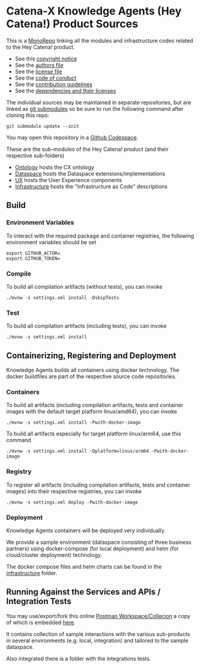 # Catena-X Knowledge Agents (Hey Catena!) Product Sources

This is a [MonoRepo](https://en.wikipedia.org/wiki/Monorepo) linking all the modules and infrastructure codes related to the Hey Catena! product.

* See this [copyright notice](COPYRIGHT.md)
* See the [authors file](AUTHORS.md)
* See the [license file](LICENSE.md)
* See the [code of conduct](CODE_OF_CONDUCT.md)
* See the [contribution guidelines](CONTRIBUTING.md)
* See the [dependencies and their licenses](DEPENDENCIES.md)

The individual sources may be maintained in separate repositories, but are linked as [git submodules](https://git-scm.com/book/en/v2/Git-Tools-Submodules) 
so be sure to run the following command after cloning this repo:

```console
git submodule update --init
```

You may open this repository in a [Github Codespace](https://github.com/features/codespaces).

These are the sub-modules of the Hey Catena! product (and their respective sub-folders)

- [Ontology](ontology/README.md) hosts the CX ontology
- [Dataspace](dataspace/README.md) hosts the Dataspace extensions/implementations
- [UX](ux/README.md) hosts the User Experience components
- [Infrastructure](infrastructure/README.md) hosts the "Infrastructure as Code" descriptions

## Build

### Environment Variables

To interact with the required package and container registries, the following environment variables should be set

```console
export GITHUB_ACTOR=
export GITHUB_TOKEN=
```

### Compile

To build all compilation artifacts (without tests), you can invoke

```console
./mvnw -s settings.xml install -DskipTests
```

### Test

To build all compilation artifacts (including tests), you can invoke

```console
./mvnw -s settings.xml install
```

## Containerizing, Registering and Deployment

Knowledge Agents builds all containers using docker technology. The docker buildfiles are part of the respective source code repositories.

### Containers

To build all artifacts (including compilation artifacts, tests and container images with the default target platform linux/amd64), you can invoke

```console
./mvnw -s settings.xml install -Pwith-docker-image
```

To build all artifacts especially for target platform linux/arm64, use this command

```console
./mvnw -s settings.xml install -Dplatform=linux/arm64 -Pwith-docker-image
```
### Registry

To register all artifacts (including compilation artifacts, tests and container images) into their respective registries, you can invoke

```console
./mvnw -s settings.xml deploy -Pwith-docker-image
```

### Deployment

Knowledge Agents containers will be deployed very individually.

We provide a sample environment (dataspace consisting of three business partners) using docker-compose (for local deployment) and helm (for cloud/cluster deployment) technology. 

The docker compose files and helm charts can be found in the  [infrastructure](infrastructure) folder.

## Running Against the Services and APIs / Integration Tests

You may use/export/fork this online [Postman Workspace/Collecion](https://www.postman.com/catena-x/workspace/catena-x-knowledge-agents/collection/2757771-6a1813a3-766d-42e2-962d-3b340fbba397?action=share&creator=2757771) a copy of which is embedded [here](cx_ka_pilot.postman_collection.json). 

It contains collection of sample interactions with the various sub-products in several environments (e.g. local, integration) and tailored to the sample dataspace. 

Also integrated there is a folder with the integrations tests.



